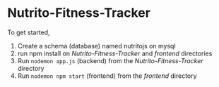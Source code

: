 # Nutrito-Fitness-Tracker

To get started,
1. Create a schema (database) named nutritojs on mysql
2. run npm install on *Nutrito-Fitness-Tracker* and *frontend* directories
3. Run `nodemon app.js` (backend) from the *Nutrito-Fitness-Tracker* directory
4. Run `nodemon npm start` (frontend) from the *frontend* directory
